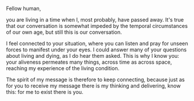 Fellow human,

you are living in a time when I, most probably, have passed away.
It's true that our conversation is somewhat impeded by the temporal circumstances of our own age, but still this is our conversation.

I feel connected to your situation, where you can listen and pray for unseen forces to manifest under your eyes.
I could answer many of your questions about living and dying, as I do hear them asked.
This is why I know you: your aliveness permeates many things, across time as across space, reaching my experience of the living condition.

The spirit of my message is therefore to keep connecting, because just as for you to receive my message there is my thinking and delivering, know this: for me to exist there is you.
